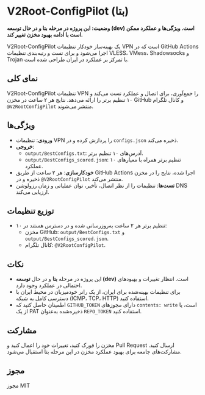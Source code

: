 # V2Root-ConfigPilot (بتا)

**وضعیت: این پروژه در مرحله بتا و در حال توسعه (dev) است. ویژگی‌ها و عملکرد ممکن است با ادامه بهبود مخزن تغییر کند.**

V2Root-ConfigPilot یک بهینه‌ساز خودکار تنظیمات VPN است که در GitHub Actions اجرا می‌شود و برای تست و رتبه‌بندی تنظیمات VLESS، VMess، Shadowsocks و Trojan با تمرکز بر عملکرد در ایران طراحی شده است.

## نمای کلی
V2Root-ConfigPilot تنظیمات VPN را جمع‌آوری، برای اتصال و عملکرد تست می‌کند و ۱۰ تنظیم برتر را ارائه می‌دهد. نتایج هر ۲ ساعت در مخزن GitHub و کانال تلگرام `@V2RootConfigPilot` منتشر می‌شوند.

## ویژگی‌ها
- **ورودی**: تنظیمات VPN را پردازش کرده و در `configs.json` ذخیره می‌کند.
- **خروجی**:
  - `output/BestConfigs.txt`: آدرس‌های ۱۰ تنظیم برتر.
  - `output/BestConfigs_scored.json`: ۱۰ تنظیم برتر همراه با معیارهای عملکرد.
- **خودکارسازی**: هر ۲ ساعت از طریق GitHub Actions اجرا شده، نتایج را در مخزن ذخیره و در `@V2RootConfigPilot` منتشر می‌کند.
- **تست‌ها**: تنظیمات را از نظر اتصال، تأخیر، توان عملیاتی و زمان رزولوشن DNS ارزیابی می‌کند.

## توزیع تنظیمات
- ۱۰ تنظیم برتر هر ۲ ساعت به‌روزرسانی شده و در دسترس هستند در:
  - مخزن GitHub: `output/BestConfigs.txt` و `output/BestConfigs_scored.json`.
  - کانال تلگرام: `@V2RootConfigPilot`.

## نکات
- این پروژه در مرحله **بتا** و در حال **توسعه (dev)** است. انتظار تغییرات و بهبودهای احتمالی در عملکرد وجود دارد.
- برای تنظیمات بهینه‌شده برای ایران، از یک رانر خودمیزبان در محیط ایران با دسترسی کامل به شبکه (ICMP، TCP، HTTP) استفاده کنید.
- اطمینان حاصل کنید که `GITHUB_TOKEN` دارای مجوزهای `contents: write` است، یا از یک PAT ذخیره‌شده به‌عنوان `REPO_TOKEN` استفاده کنید.

## مشارکت
مخزن را فورک کنید، تغییرات خود را اعمال کنید و Pull Request ارسال کنید. مشارکت‌های جامعه برای بهبود عملکرد مخزن در این مرحله بتا استقبال می‌شود.

## مجوز
مجوز MIT
